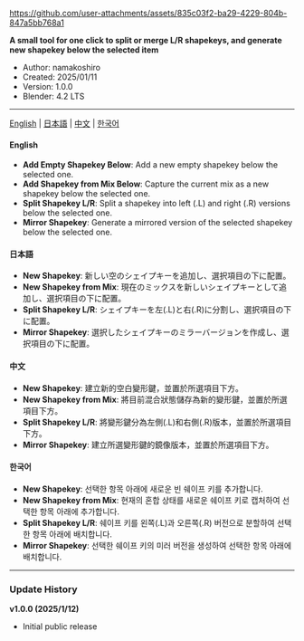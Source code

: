 https://github.com/user-attachments/assets/835c03f2-ba29-4229-804b-847a5bb768a1

**A small tool for one click to split or merge L/R shapekeys, and generate new shapekey below the selected item**

- Author: namakoshiro
- Created: 2025/01/11
- Version: 1.0.0
- Blender: 4.2 LTS

---

[English](#english) | [日本語](#日本語) | [中文](#中文) | [한국어](#한국어)

#### English

- **Add Empty Shapekey Below**: Add a new empty shapekey below the selected one.
- **Add Shapekey from Mix Below**: Capture the current mix as a new shapekey below the selected one.
- **Split Shapekey L/R**: Split a shapekey into left (.L) and right (.R) versions below the selected one.
- **Mirror Shapekey**: Generate a mirrored version of the selected shapekey below the selected one.

#### 日本語

- **New Shapekey**: 新しい空のシェイプキーを追加し、選択項目の下に配置。
- **New Shapekey from Mix**: 現在のミックスを新しいシェイプキーとして追加し、選択項目の下に配置。
- **Split Shapekey L/R**: シェイプキーを左(.L)と右(.R)に分割し、選択項目の下に配置。
- **Mirror Shapekey**: 選択したシェイプキーのミラーバージョンを作成し、選択項目の下に配置。

#### 中文

- **New Shapekey**: 建立新的空白變形鍵，並置於所選項目下方。
- **New Shapekey from Mix**: 將目前混合狀態儲存為新的變形鍵，並置於所選項目下方。
- **Split Shapekey L/R**: 將變形鍵分為左側(.L)和右側(.R)版本，並置於所選項目下方。
- **Mirror Shapekey**: 建立所選變形鍵的鏡像版本，並置於所選項目下方。

#### 한국어

- **New Shapekey**: 선택한 항목 아래에 새로운 빈 쉐이프 키를 추가합니다.
- **New Shapekey from Mix**: 현재의 혼합 상태를 새로운 쉐이프 키로 캡처하여 선택한 항목 아래에 추가합니다.
- **Split Shapekey L/R**: 쉐이프 키를 왼쪽(.L)과 오른쪽(.R) 버전으로 분할하여 선택한 항목 아래에 배치합니다.
- **Mirror Shapekey**: 선택한 쉐이프 키의 미러 버전을 생성하여 선택한 항목 아래에 배치합니다.

---

### Update History

**v1.0.0 (2025/1/12)**
- Initial public release
